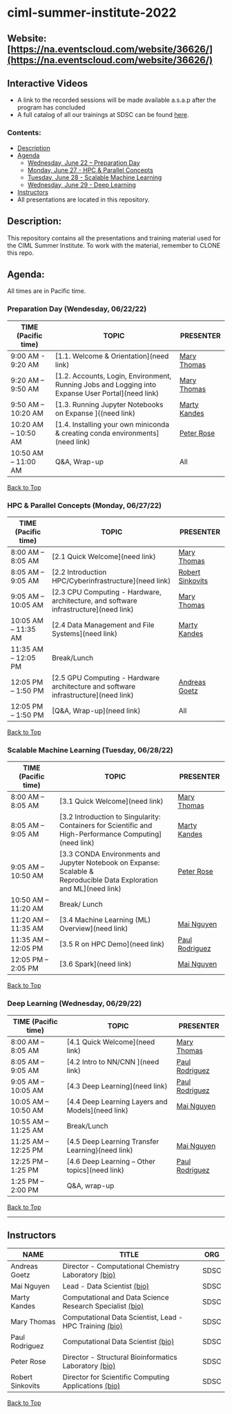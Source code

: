 # ciml-summer-institute-2022
## Website: [https://na.eventscloud.com/website/36626/](https://na.eventscloud.com/website/36626/)

## Interactive Videos
* A link to the recorded sessions will be made available a.s.a.p after the program has concluded 
* A full catalog of all our trainings at SDSC can be found [here](https://www.sdsc.edu/education_and_training/training_hpc.html#catalog).

### <a name="top">**Contents:**
* [Description](#description)
* [Agenda](#agenda)
  * [Wednesday, June 22 – Preparation Day](#agenda-prep)
  * [Monday, June 27 - HPC & Parallel Concepts](#agenda-hpc-pc)
  * [Tuesday, June 28 - Scalable Machine Learning](#agenda-scalable-ml)
  * [Wednesday, June 29 - Deep Learning](#agenda-deep-ml)
* [Instructors](#instructors)
* All presentations are located in this repository.

## Description:<a name="description"></a>
This repository contains all the presentations and training material used for the CIML Summer Institute.
To work with the material, remember to CLONE this repo.
 
 
## Agenda:<a name="agenda"></a>
All times are in Pacific time.

### Preparation Day (Wendesday, 06/22/22) <a name="agenda-prep"></a>
| **TIME (Pacific time)**       |   **TOPIC** | **PRESENTER** |
| -------------------- |  ----------- | ----------- |
| 9:00 AM - 9:20 AM	   |  [1.1. Welcome & Orientation](need link) | [Mary Thomas](#thomas)   |
| 9:20 AM – 9:50 AM    |  [1.2. Accounts, Login, Environment, Running Jobs and Logging into Expanse User Portal](need link) | [Mary Thomas](#thomas)  |
| 9:50 AM – 10:20 AM   |  [1.3. Running Jupyter Notebooks on Expanse ]((need link)| [Marty Kandes](#kandes) |
| 10:20 AM – 10:50 AM  |  [1.4. Installing your own miniconda & creating conda environments](need link) | [Peter Rose](#rose) |
| 10:50 AM – 11:00 AM	 |  Q&A, Wrap-up  | All |

[Back to Top](#top)

 ### HPC & Parallel Concepts (Monday, 06/27/22)<a name="agenda-hpc-pc"></a>
| **TIME (Pacific time)**       | **TOPIC** | **PRESENTER** |
| -------------------- | ----------- | ----------- |
| 8:00 AM – 8:05 AM    | 	[2.1 Quick Welcome](need link) |  [Mary Thomas](#thomas)  |
| 8:05 AM – 9:05 AM	   |  [2.2 Introduction HPC/Cyberinfrastructure](need link) | [Robert Sinkovits](#sinkovits) |
| 9:05 AM – 10:05 AM   | 	[2.3 CPU Computing - Hardware, architecture, and software infrastructure](need link) | [Mary Thomas](#thomas) |
| 10:05 AM – 11:35 AM	 |  [2.4 Data Management and File Systems](need link) | [Marty Kandes](#kandes) |
| 11:35 AM – 12:05 PM  | Break/Lunch |    |
| 12:05 PM – 1:50 PM   |  [2.5  GPU Computing - Hardware architecture and software infrastructure](need link)| [Andreas Goetz](#goetz) |
| 12:05 PM – 1:50 PM   |  [Q&A, Wrap-up](need link) | All |

[Back to Top](#top)

### Scalable Machine Learning (Tuesday, 06/28/22)<a name="agenda-scalable-ml"></a>
| **TIME (Pacific time)**       | **TOPIC** | **PRESENTER** |
| -------------------- | ----------- | ----------- |
| 8:00 AM – 8:05 AM   |  [3.1 Quick Welcome](need link)  | [Mary Thomas](#thomas)  |
| 8:05 AM – 9:05 AM   | 	[3.2 Introduction to Singularity: Containers for Scientific and <br>High-Performance Computing](need link)  |  [Marty Kandes](#kandes)  |
| 9:05 AM – 10:50 AM  |  [3.3 CONDA Environments and Jupyter Notebook on Expanse: Scalable & <br>Reproducible Data Exploration and ML](need link) | [Peter Rose](#rose) |
| 10:50 AM – 11:20 AM |  Break/ Lunch |  |
| 11:20 AM – 11:35 AM |  [3.4 Machine Learning (ML) Overview](need link)  | [Mai Nguyen](#nguyen) |
| 11:35 AM – 12:05 PM |  [3.5 R on HPC Demo](need link) | [Paul Rodriguez](#rodriguez) |
| 12:05 PM – 2:05 PM  |  [3.6 Spark](need link)   | [Mai Nguyen](#nguyen) |

[Back to Top](#top)

### Deep Learning (Wednesday, 06/29/22)<a name="agenda-deep-ml"></a>
| **TIME (Pacific time)** | **TOPIC** | **PRESENTER** |
| -------------------- | ----------- | ----------- |
| 8:00 AM – 8:05 AM    |  [4.1 Quick Welcome](need link)  | [Mary Thomas](#thomas) |
| 8:05 AM – 9:05 AM    |  [4.2 Intro to NN/CNN ](need link) | [Paul Rodriguez](#rodriguez) |
| 9:05 AM – 10:05 AM   |  [4.3 Deep Learning](need link) | [Paul Rodriguez](#rodriguez)  |
| 10:05 AM – 10:50 AM	 |  [4.4 Deep Learning Layers and Models](need link) | [Mai Nguyen](#nguyen) |
| 10:55 AM – 11:25 AM	 |  Break/Lunch  |  |
| 11:25 AM – 12:25 PM   |  [4.5 Deep Learning Transfer Learning}(need link)  | [Mai Nguyen](#nguyen) |
| 12:25 PM – 1:25 PM    |  [4.6 Deep Learning – Other topics](need link)  | [Paul Rodriguez](#rodriguez) |
| 1:25 PM – 2:00 PM   | Q&A, wrap-up | |

[Back to Top](#top)

<hr>

## Instructors<a name="instructors"></a>

| **NAME** | **TITLE** | **ORG** |
| ---------------------------------- | ----------- | ----------- |
| Andreas Goetz<a name="goetz"></a>  |  Director -  Computational Chemistry Laboratory [(bio)](https://www.sdsc.edu/research/researcher_spotlight/goetz_andreas.html) |  SDSC |
| Mai Nguyen<a name="nguyen"></a>  |  Lead -  Data Scientist [(bio)](https://www.sdsc.edu/research/researcher_spotlight/nguyen_mai.html) |  SDSC |
| Marty Kandes<a name="kandes"></a>  |  Computational and Data Science Research Specialist [(bio)](https://www.linkedin.com/in/marty-kandes-b53a34144/) |  SDSC |
| Mary Thomas<a name="thomas"></a>  | Computational Data Scientist, Lead -  HPC Training  [(bio)](https://www.sdsc.edu/research/researcher_spotlight/thomas_mary.html)| SDSC |
| Paul Rodriguez<a name="rodriguez"></a>  |  Computational Data Scientist [(bio)](https://www.coursera.org/instructor/~13847302) |  SDSC |
| Peter Rose<a name="rose"></a>  |  Director -  Structural Bioinformatics Laboratory [(bio)](https://www.sdsc.edu/research/researcher_spotlight/rose_peter.html) |  SDSC |
| Robert Sinkovits<a name="sinkovits"></a>  | Director for Scientific Computing Applications [(bio)](https://www.sdsc.edu/research/researcher_spotlight/sinkovits_robert.html) | SDSC|



[Back to Top](#top)
